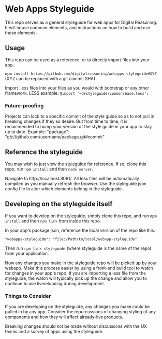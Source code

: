 # Web Apps Styleguide
This repo serves as a general styleguide for web apps for Digital Reasoning. It will house common elements, and instructions on how to build and use those elements.

## Usage
This repo can be used as a reference, or to directly import files into your app.

`npm install https://github.com/digitalreasoning/webapps-styleguide#XYZ` (XYZ can be replaced with a git commit SHA)

Import .less files into your files as you would with bootstrap or any other framework. LESS example: `@import '~drstyleguide/common/base.less';` 

### Future-proofing
Projects can lock to a specific commit of the style guide so as to not pull in breaking changes if they so desire. But from time to time, it is recommended to bump your version of the style guide in your app to stay up to date.
Example:  "package": "git://github.com/username/package.git#commit"

## Reference the styleguide
You may wish to just view the styleguide for reference. If so, clone this repo, run `npm install` and then `node server`.

Navigate to http://localhost:8081/. All less files will be automatically compiled as you manually refresh the browser. Use the styleguide.json config file to alter which elements belong in the styleguide.

## Developing on the styleguide itself
If you want to develop on the styleguide, simply clone this repo, and run `npm install` and then `npm link` from inside this repo.

In your app's package.json, reference the local version of the repo like this:

`"webapps-styleguide": "file:/Path/to/local/webapp-styleguide"`

Then run `npm link styleguide` (where styleguide is the name of the repo) from your application.

Now any changes you make in the styleguide repo will be picked up by your webapp. Make this process easier by using a front-end build tool to watch for changes in your app's repo. If you are importing a less file from the styleguide, the watch will typically pick up the change and allow you to continue to use livereloading during development.

### Things to Consider
If you are developing on the styleguide, any changes you make could be pulled in by any app. Consider the repurcussions of changing styling of any components and how they will affect already-live products.

Breaking changes should not be made without discussions with the UX teams and a survey of apps using the styleguide.